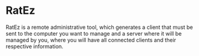 # RatEz
RatEz is a remote administrative tool, which generates a client that must be sent to the computer you want to manage and a server where it will be managed by you, where you will have all connected clients and their respective information.
